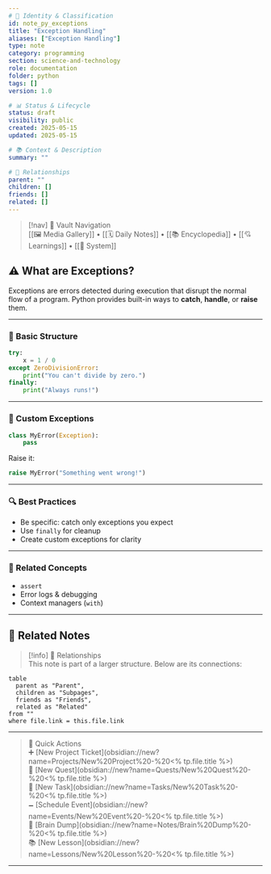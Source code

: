 ```yaml
---
# 📄 Identity & Classification
id: note_py_exceptions
title: "Exception Handling"
aliases: ["Exception Handling"]
type: note
category: programming
section: science-and-technology
role: documentation
folder: python
tags: []
version: 1.0

# 📊 Status & Lifecycle
status: draft
visibility: public
created: 2025-05-15
updated: 2025-05-15

# 📚 Context & Description
summary: ""

# 🧱 Relationships
parent: ""
children: []
friends: []
related: []
---
```


> [!nav] 🧱 Vault Navigation  
> [[🖼 Media Gallery]] • [[🗓 Daily Notes]] • [[📚 Encyclopedia]] • [[💘 Learnings]] • [[🧠 System]]

## ⚠️ What are Exceptions?

Exceptions are errors detected during execution that disrupt the normal flow of a program. Python provides built-in ways to **catch**, **handle**, or **raise** them.

---

### 🧪 Basic Structure

```python
try:
    x = 1 / 0
except ZeroDivisionError:
    print("You can't divide by zero.")
finally:
    print("Always runs!")
```

---

### 🧠 Custom Exceptions

```python
class MyError(Exception):
    pass
```

Raise it:

```python
raise MyError("Something went wrong!")
```

---

### 🔍 Best Practices

- Be specific: catch only exceptions you expect
- Use `finally` for cleanup
- Create custom exceptions for clarity

---

### 🔗 Related Concepts

- `assert`
- Error logs & debugging
- Context managers (`with`)

---

## 🔗 Related Notes

> [!info] 🧠 Relationships  
> This note is part of a larger structure. Below are its connections:

```dataview
table
  parent as "Parent",
  children as "Subpages",
  friends as "Friends",
  related as "Related"
from ""
where file.link = this.file.link
```

---

> 🌛 Quick Actions  
> ➕ [New Project Ticket](obsidian://new?name=Projects/New%20Project%20-%20<% tp.file.title %>)  
> 🌹 [New Quest](obsidian://new?name=Quests/New%20Quest%20-%20<% tp.file.title %>)  
> 🎯 [New Task](obsidian://new?name=Tasks/New%20Task%20-%20<% tp.file.title %>)  
> 🗕 [Schedule Event](obsidian://new?name=Events/New%20Event%20-%20<% tp.file.title %>)  
> 📝 [Brain Dump](obsidian://new?name=Notes/Brain%20Dump%20-%20<% tp.file.title %>)  
> 📚 [New Lesson](obsidian://new?name=Lessons/New%20Lesson%20-%20<% tp.file.title %>)

---